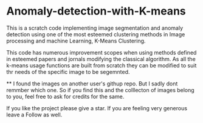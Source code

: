 # Anomaly-detection-with-K-means
This is a scratch code implementing image segmentation and anomaly detection using one of the most esteemed clustering methods in Image processing and machine Learning, K-Means Clustering. 

This code has numerous improvement scopes when using methods defined in esteemed papers and jornals modifying the classical algorithm.
As all the k-means usage functions are built from scratch they can be modified to suit thr needs of the specific image to be segemnted.

** I found the images on another user's githup repo. But I sadly dont remmber which one. So if you find this and the colllecton of images belong to you, feel free to ask for credits for the same.

If you like the project please give a star. If you are feeling very generous leave a Follow as well.

